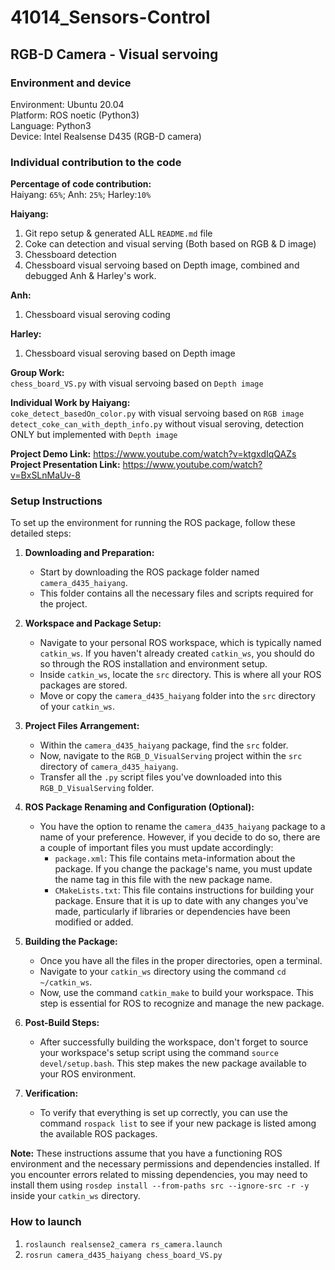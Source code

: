 # 41014_Sensors-Control

## RGB-D Camera - Visual servoing

### Environment and device
Environment: Ubuntu 20.04 <br> Platform: ROS noetic (Python3) <br> Language: Python3 <br> Device: Intel Realsense D435 (RGB-D camera)

### Individual contribution to the code
**Percentage of code contribution:** <br>
Haiyang: `65%`; Anh: `25%`; Harley:`10%`

**Haiyang:**
1. Git repo setup & generated ALL `README.md` file
2. Coke can detection and visual serving (Both based on RGB & D image)
3. Chessboard detection
4. Chessboard visual servoing based on Depth image, combined and debugged Anh & Harley's work.
   
**Anh:**
1. Chessboard visual seroving coding

**Harley:**
1. Chessboard visual seroving based on Depth image

**Group Work:** <br>
`chess_board_VS.py` with visual servoing based on `Depth image`

**Individual Work by Haiyang:** <br>
`coke_detect_basedOn_color.py` with visual servoing based on `RGB image` <br> 
`detect_coke_can_with_depth_info.py` without visual seroving, detection ONLY but implemented with `Depth image` <br>

**Project Demo Link:**
https://www.youtube.com/watch?v=ktgxdIqQAZs 
<br>
**Project Presentation Link:**
https://www.youtube.com/watch?v=BxSLnMaUv-8
<br>
### Setup Instructions

To set up the environment for running the ROS package, follow these detailed steps:

1. **Downloading and Preparation:**
   - Start by downloading the ROS package folder named `camera_d435_haiyang`.
   - This folder contains all the necessary files and scripts required for the project.

2. **Workspace and Package Setup:**
   - Navigate to your personal ROS workspace, which is typically named `catkin_ws`. If you haven't already created `catkin_ws`, you should do so through the ROS installation and environment setup.
   - Inside `catkin_ws`, locate the `src` directory. This is where all your ROS packages are stored.
   - Move or copy the `camera_d435_haiyang` folder into the `src` directory of your `catkin_ws`.

3. **Project Files Arrangement:**
   - Within the `camera_d435_haiyang` package, find the `src` folder.
   - Now, navigate to the `RGB_D_VisualServing` project within the `src` directory of `camera_d435_haiyang`.
   - Transfer all the `.py` script files you've downloaded into this `RGB_D_VisualServing` folder.

4. **ROS Package Renaming and Configuration (Optional):**
   - You have the option to rename the `camera_d435_haiyang` package to a name of your preference. However, if you decide to do so, there are a couple of important files you must update accordingly:
     - `package.xml`: This file contains meta-information about the package. If you change the package's name, you must update the name tag in this file with the new package name.
     - `CMakeLists.txt`: This file contains instructions for building your package. Ensure that it is up to date with any changes you've made, particularly if libraries or dependencies have been modified or added.

5. **Building the Package:**
   - Once you have all the files in the proper directories, open a terminal.
   - Navigate to your `catkin_ws` directory using the command `cd ~/catkin_ws`.
   - Now, use the command `catkin_make` to build your workspace. This step is essential for ROS to recognize and manage the new package.

6. **Post-Build Steps:**
   - After successfully building the workspace, don't forget to source your workspace's setup script using the command `source devel/setup.bash`. This step makes the new package available to your ROS environment.

7. **Verification:**
   - To verify that everything is set up correctly, you can use the command `rospack list` to see if your new package is listed among the available ROS packages.

**Note:** These instructions assume that you have a functioning ROS environment and the necessary permissions and dependencies installed. If you encounter errors related to missing dependencies, you may need to install them using `rosdep install --from-paths src --ignore-src -r -y` inside your `catkin_ws` directory.

### How to launch
1. `roslaunch realsense2_camera rs_camera.launch`
2. `rosrun camera_d435_haiyang chess_board_VS.py`
